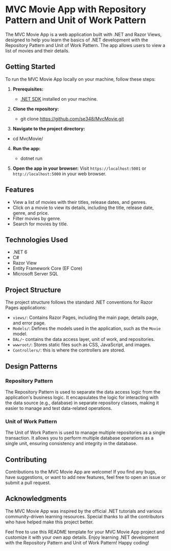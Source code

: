 # MVC Movie App with Repository Pattern and Unit of Work Pattern

The MVC Movie App is a web application built with .NET and Razor Views, designed to help you learn the basics of .NET development with the Repository Pattern and Unit of Work Pattern. The app allows users to view a list of movies and their details.

## Getting Started

To run the MVC Movie App locally on your machine, follow these steps:

1. **Prerequisites:**
   - [.NET SDK](https://dotnet.microsoft.com/download) installed on your machine.

2. **Clone the repository:**
   - git clone https://github.com/se348/MvcMovie.git
3.  **Navigate to the project directory:**
   - cd MvcMovie/
4. **Run the app:**
   - dotnet run

5. **Open the app in your browser:**
Visit `https://localhost:5001` or `http://localhost:5000` in your web browser.

## Features

- View a list of movies with their titles, release dates, and genres.
- Click on a movie to view its details, including the title, release date, genre, and price.
- Filter movies by genre.
- Search for movies by title.

## Technologies Used

- .NET 6
- C#
- Razor View
- Entity Framework Core (EF Core)
- Microsoft Server SQL

## Project Structure

The project structure follows the standard .NET conventions for Razor Pages applications:

- `views/`: Contains Razor Pages, including the main page, details page, and error page.
- `Models/`: Defines the models used in the application, such as the `Movie` model.
- `DAL/`- contains the data access layer, unit of work, and repositories.
- `wwwroot/`: Stores static files such as CSS, JavaScript, and images.
- `Controllers/`: this is where the controllers are stored.

## Design Patterns

### Repository Pattern

The Repository Pattern is used to separate the data access logic from the application's business logic. It encapsulates the logic for interacting with the data source (e.g., database) in separate repository classes, making it easier to manage and test data-related operations.

### Unit of Work Pattern

The Unit of Work Pattern is used to manage multiple repositories as a single transaction. It allows you to perform multiple database operations as a single unit, ensuring consistency and integrity in the database.

## Contributing

Contributions to the MVC Movie App are welcome! If you find any bugs, have suggestions, or want to add new features, feel free to open an issue or submit a pull request.

## Acknowledgments

The MVC Movie App was inspired by the official .NET tutorials and various community-driven learning resources. Special thanks to all the contributors who have helped make this project better.

Feel free to use this README template for your MVC Movie App project and customize it with your own app details. Enjoy learning .NET development with the Repository Pattern and Unit of Work Pattern! Happy coding!
